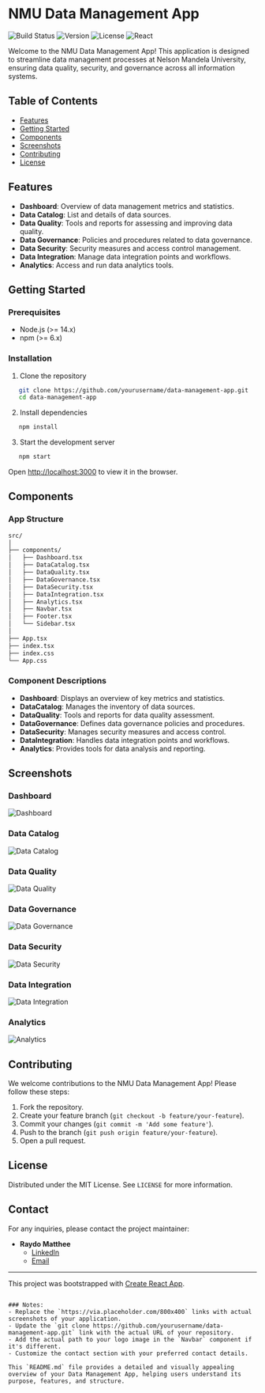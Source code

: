 # NMU Data Management App

![Build Status](https://img.shields.io/badge/build-passing-brightgreen)
![Version](https://img.shields.io/badge/version-1.0.0-blue)
![License](https://img.shields.io/badge/license-MIT-yellow)
![React](https://img.shields.io/badge/react-18.3.1-blue)

Welcome to the NMU Data Management App! This application is designed to streamline data management processes at Nelson Mandela University, ensuring data quality, security, and governance across all information systems.

## Table of Contents

- [Features](#features)
- [Getting Started](#getting-started)
- [Components](#components)
- [Screenshots](#screenshots)
- [Contributing](#contributing)
- [License](#license)

## Features

- **Dashboard**: Overview of data management metrics and statistics.
- **Data Catalog**: List and details of data sources.
- **Data Quality**: Tools and reports for assessing and improving data quality.
- **Data Governance**: Policies and procedures related to data governance.
- **Data Security**: Security measures and access control management.
- **Data Integration**: Manage data integration points and workflows.
- **Analytics**: Access and run data analytics tools.

## Getting Started

### Prerequisites

- Node.js (>= 14.x)
- npm (>= 6.x)

### Installation

1. Clone the repository
```sh
   git clone https://github.com/yourusername/data-management-app.git
   cd data-management-app
```

2. Install dependencies
```sh
   npm install
```

3. Start the development server
```sh
   npm start
```

Open [http://localhost:3000](http://localhost:3000) to view it in the browser.

## Components

### App Structure
``` bash
src/
│
├── components/
│   ├── Dashboard.tsx
│   ├── DataCatalog.tsx
│   ├── DataQuality.tsx
│   ├── DataGovernance.tsx
│   ├── DataSecurity.tsx
│   ├── DataIntegration.tsx
│   ├── Analytics.tsx
│   ├── Navbar.tsx
│   ├── Footer.tsx
│   └── Sidebar.tsx
│
├── App.tsx
├── index.tsx
├── index.css
└── App.css
```

### Component Descriptions

- **Dashboard**: Displays an overview of key metrics and statistics.
- **DataCatalog**: Manages the inventory of data sources.
- **DataQuality**: Tools and reports for data quality assessment.
- **DataGovernance**: Defines data governance policies and procedures.
- **DataSecurity**: Manages security measures and access control.
- **DataIntegration**: Handles data integration points and workflows.
- **Analytics**: Provides tools for data analysis and reporting.

## Screenshots

### Dashboard

![Dashboard](https://via.placeholder.com/800x400)

### Data Catalog

![Data Catalog](https://via.placeholder.com/800x400)

### Data Quality

![Data Quality](https://via.placeholder.com/800x400)

### Data Governance

![Data Governance](https://via.placeholder.com/800x400)

### Data Security

![Data Security](https://via.placeholder.com/800x400)

### Data Integration

![Data Integration](https://via.placeholder.com/800x400)

### Analytics

![Analytics](https://via.placeholder.com/800x400)

## Contributing

We welcome contributions to the NMU Data Management App! Please follow these steps:

1. Fork the repository.
2. Create your feature branch (`git checkout -b feature/your-feature`).
3. Commit your changes (`git commit -m 'Add some feature'`).
4. Push to the branch (`git push origin feature/your-feature`).
5. Open a pull request.

## License

Distributed under the MIT License. See `LICENSE` for more information.

## Contact

For any inquiries, please contact the project maintainer:

- **Raydo Matthee**
  - [LinkedIn](https://www.linkedin.com/in/raydo-matthee/)
  - [Email](mailto:raydo@skunkworks.africa)

---

This project was bootstrapped with [Create React App](https://github.com/facebook/create-react-app).

```

### Notes:
- Replace the `https://via.placeholder.com/800x400` links with actual screenshots of your application.
- Update the `git clone https://github.com/yourusername/data-management-app.git` link with the actual URL of your repository.
- Add the actual path to your logo image in the `Navbar` component if it's different.
- Customize the contact section with your preferred contact details.

This `README.md` file provides a detailed and visually appealing overview of your Data Management App, helping users understand its purpose, features, and structure.

